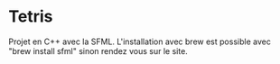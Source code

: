 # Tetris 
Projet en C++ avec la SFML. L'installation avec brew est possible avec "brew install sfml" sinon rendez vous sur le site.
